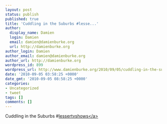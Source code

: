 ```yaml
---
layout: post
status: publish
published: true
title: 'Cuddling in the Suburbs #lesse...'
author:
  display_name: Damien
  login: Damien
  email: damien@damienburke.org
  url: http://damienburke.org
author_login: Damien
author_email: damien@damienburke.org
author_url: http://damienburke.org
wordpress_id: 899
wordpress_url: http://www.damienburke.org/2010/09/05/cuddling-in-the-suburbs-lesse/
date: '2010-09-05 03:58:25 +0000'
date_gmt: '2010-09-05 08:58:25 +0000'
categories:
- Uncategorized
- tweet
tags: []
comments: []
---
```

<p>Cuddling in the Suburbs #<a href="http:&#47;&#47;search.twitter.com&#47;search?q=%23lessertvshows" class="aktt_hashtag">lessertvshows<&#47;a></p>

